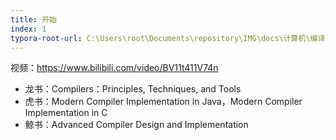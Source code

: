 ```yaml
---
title: 开始
index: 1
typora-root-url: C:\Users\root\Documents\repository\IMG\docs\计算机\编译原理
---
```


视频：https://www.bilibili.com/video/BV11t411V74n

- 龙书：Compilers：Principles, Techniques, and Tools
- 虎书：Modern Compiler Implementation in Java，Modern Compiler Implementation in C
- 鲸书：Advanced Compiler Design and Implementation
